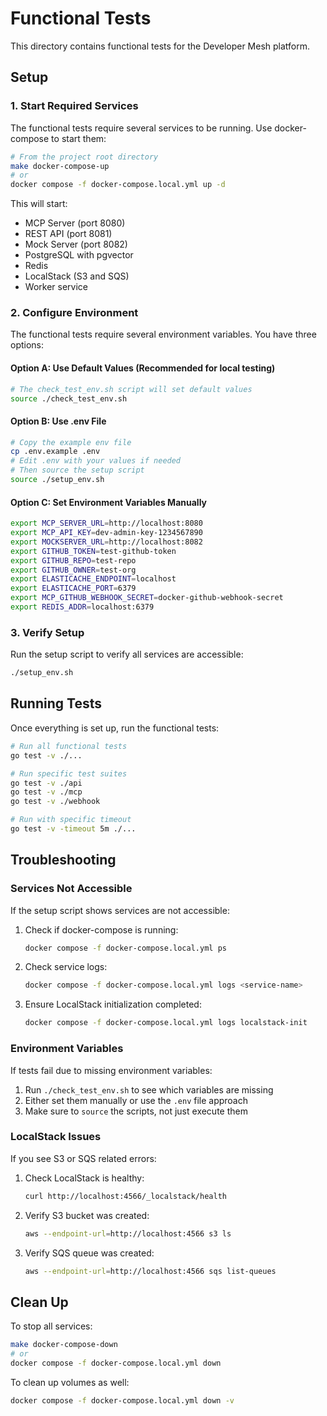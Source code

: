 # Functional Tests

This directory contains functional tests for the Developer Mesh platform.

## Setup

### 1. Start Required Services

The functional tests require several services to be running. Use docker-compose to start them:

```bash
# From the project root directory
make docker-compose-up
# or
docker compose -f docker-compose.local.yml up -d
```

This will start:
- MCP Server (port 8080)
- REST API (port 8081)
- Mock Server (port 8082)
- PostgreSQL with pgvector
- Redis
- LocalStack (S3 and SQS)
- Worker service

### 2. Configure Environment

The functional tests require several environment variables. You have three options:

#### Option A: Use Default Values (Recommended for local testing)
```bash
# The check_test_env.sh script will set default values
source ./check_test_env.sh
```

#### Option B: Use .env File
```bash
# Copy the example env file
cp .env.example .env
# Edit .env with your values if needed
# Then source the setup script
source ./setup_env.sh
```

#### Option C: Set Environment Variables Manually
```bash
export MCP_SERVER_URL=http://localhost:8080
export MCP_API_KEY=dev-admin-key-1234567890
export MOCKSERVER_URL=http://localhost:8082
export GITHUB_TOKEN=test-github-token
export GITHUB_REPO=test-repo
export GITHUB_OWNER=test-org
export ELASTICACHE_ENDPOINT=localhost
export ELASTICACHE_PORT=6379
export MCP_GITHUB_WEBHOOK_SECRET=docker-github-webhook-secret
export REDIS_ADDR=localhost:6379
```

### 3. Verify Setup

Run the setup script to verify all services are accessible:

```bash
./setup_env.sh
```

## Running Tests

Once everything is set up, run the functional tests:

```bash
# Run all functional tests
go test -v ./...

# Run specific test suites
go test -v ./api
go test -v ./mcp
go test -v ./webhook

# Run with specific timeout
go test -v -timeout 5m ./...
```

## Troubleshooting

### Services Not Accessible

If the setup script shows services are not accessible:

1. Check if docker-compose is running:
   ```bash
   docker compose -f docker-compose.local.yml ps
   ```

2. Check service logs:
   ```bash
   docker compose -f docker-compose.local.yml logs <service-name>
   ```

3. Ensure LocalStack initialization completed:
   ```bash
   docker compose -f docker-compose.local.yml logs localstack-init
   ```

### Environment Variables

If tests fail due to missing environment variables:

1. Run `./check_test_env.sh` to see which variables are missing
2. Either set them manually or use the `.env` file approach
3. Make sure to `source` the scripts, not just execute them

### LocalStack Issues

If you see S3 or SQS related errors:

1. Check LocalStack is healthy:
   ```bash
   curl http://localhost:4566/_localstack/health
   ```

2. Verify S3 bucket was created:
   ```bash
   aws --endpoint-url=http://localhost:4566 s3 ls
   ```

3. Verify SQS queue was created:
   ```bash
   aws --endpoint-url=http://localhost:4566 sqs list-queues
   ```

## Clean Up

To stop all services:

```bash
make docker-compose-down
# or
docker compose -f docker-compose.local.yml down
```

To clean up volumes as well:

```bash
docker compose -f docker-compose.local.yml down -v
```